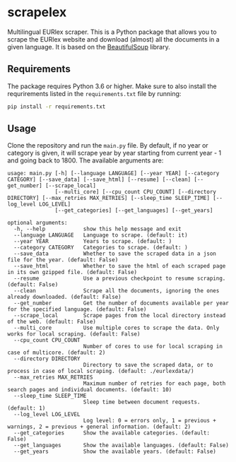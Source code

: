 # scrapelex
Multilingual EURlex scraper. This is a Python package that allows you to scrape the EURlex website and download (almost) all the documents in a given language. It is based on the [BeautifulSoup](https://www.crummy.com/software/BeautifulSoup/) library.

## Requirements

The package requires Python 3.6 or higher. Make sure to also install the requrirements listed in the `requirements.txt` file by running:

```bash
pip install -r requirements.txt
```

## Usage

Clone the repository and run the `main.py` file. By default, if no year or category is given, it will scrape year by year starting from current year - 1 and going back to 1800. The available arguments are:

```
usage: main.py [-h] [--language LANGUAGE] [--year YEAR] [--category CATEGORY] [--save_data] [--save_html] [--resume] [--clean] [--get_number] [--scrape_local]
               [--multi_core] [--cpu_count CPU_COUNT] [--directory DIRECTORY] [--max_retries MAX_RETRIES] [--sleep_time SLEEP_TIME] [--log_level LOG_LEVEL]   
               [--get_categories] [--get_languages] [--get_years]

optional arguments:
  -h, --help            show this help message and exit
  --language LANGUAGE   Language to scrape. (default: it)
  --year YEAR           Years to scrape. (default: )
  --category CATEGORY   Categories to scrape. (default: )
  --save_data           Whether to save the scraped data in a json file for the year. (default: False)
  --save_html           Whether to save the html of each scraped page in its own gzipped file. (default: False)
  --resume              Use a previous checkpoint to resume scraping. (default: False)
  --clean               Scrape all the documents, ignoring the ones already downloaded. (default: False)
  --get_number          Get the number of documents available per year for the specified language. (default: False)
  --scrape_local        Scrape pages from the local directory instead of the web. (default: False)
  --multi_core          Use multiple cores to scrape the data. Only works for local scraping. (default: False)
  --cpu_count CPU_COUNT
                        Number of cores to use for local scraping in case of multicore. (default: 2)
  --directory DIRECTORY
                        Directory to save the scraped data, or to process in case of local scraping. (default: ./eurlexdata/)
  --max_retries MAX_RETRIES
                        Maximum number of retries for each page, both search pages and individual documents. (default: 10)
  --sleep_time SLEEP_TIME
                        Sleep time between document requests. (default: 1)
  --log_level LOG_LEVEL
                        Log level: 0 = errors only, 1 = previous + warnings, 2 = previous + general information. (default: 2)
  --get_categories      Show the available categories. (default: False)
  --get_languages       Show the available languages. (default: False)
  --get_years           Show the available years. (default: False)
```